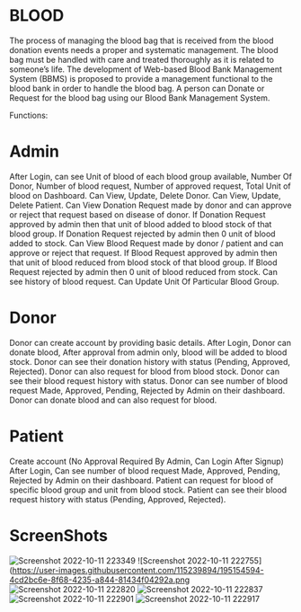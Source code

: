 # BLOOD
The process of managing the blood bag that is received from the blood donation events needs a proper and systematic management. The blood bag must be handled with care and treated thoroughly as it is related to someone’s life. The development of Web-based Blood Bank Management System (BBMS) is proposed to provide a management functional to the blood bank in order to handle the blood bag.
A person can Donate or Request for the blood bag using our Blood Bank Management System.

Functions:

# Admin
After Login, can see Unit of blood of each blood group available, Number Of Donor, Number of blood request, Number of approved request, Total Unit of blood on Dashboard.
Can View, Update, Delete Donor.
Can View, Update, Delete Patient.
Can View Donation Request made by donor and can approve or reject that request based on disease of donor.
If Donation Request approved by admin then that unit of blood added to blood stock of that blood group.
If Donation Request rejected by admin then 0 unit of blood added to stock.
Can View Blood Request made by donor / patient and can approve or reject that request.
If Blood Request approved by admin then that unit of blood reduced from blood stock of that blood group.
If Blood Request rejected by admin then 0 unit of blood reduced from stock.
Can see history of blood request.
Can Update Unit Of Particular Blood Group.

# Donor
Donor can create account by providing basic details.
After Login, Donor can donate blood, After approval from admin only, blood will be added to blood stock.
Donor can see their donation history with status (Pending, Approved, Rejected).
Donor can also request for blood from blood stock.
Donor can see their blood request history with status.
Donor can see number of blood request Made, Approved, Pending, Rejected by Admin on their dashboard.
Donor can donate blood and can also request for blood.

# Patient
Create account (No Approval Required By Admin, Can Login After Signup)
After Login, Can see number of blood request Made, Approved, Pending, Rejected by Admin on their dashboard.
Patient can request for blood of specific blood group and unit from blood stock.
Patient can see their blood request history with status (Pending, Approved, Rejected).

# ScreenShots

![Screenshot 2022-10-11 223349](https://user-images.githubusercontent.com/115239894/195155047-225a0e10-663f-490e-93fa-52a46d0c4ae7.png)
![Screenshot 2022-10-11 222755](https://user-images.githubusercontent.com/115239894/195154594-4cd2bc6e-8f68-4235-a844-81434f04292a.png
![Screenshot 2022-10-11 222820](https://user-images.githubusercontent.com/115239894/195154650-74610cf1-9a01-4564-b2dd-c4817eae0e11.png)
![Screenshot 2022-10-11 222837](https://user-images.githubusercontent.com/115239894/195154671-a3b77062-890e-4fa5-b10d-b5375ba16d04.png)
![Screenshot 2022-10-11 222901](https://user-images.githubusercontent.com/115239894/195154735-29228509-730a-445f-8b8f-911ed7b4c5c6.png)
![Screenshot 2022-10-11 222917](https://user-images.githubusercontent.com/115239894/195154760-c66a0a73-0c5b-4d30-888f-3768be9e3b31.png)
